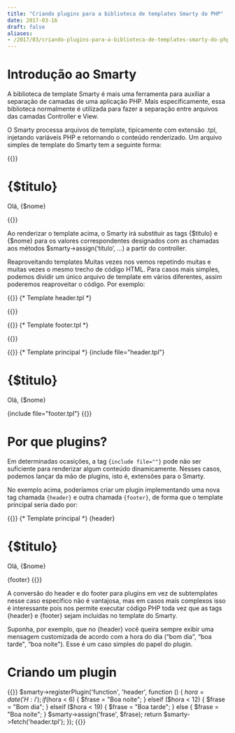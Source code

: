 ```yaml
---
title: "Criando plugins para a biblioteca de templates Smarty do PHP"
date: 2017-03-16
draft: false 
aliases:
- /2017/03/criando-plugins-para-a-biblioteca-de-templates-smarty-do-php/
---
```

# Introdução ao Smarty

A biblioteca de template Smarty é mais uma ferramenta para auxiliar a separação de camadas de uma aplicação PHP. Mais especificamente, essa biblioteca normalmente é utilizada para fazer a separação entre arquivos das camadas Controller e View.

O Smarty processa arquivos de template, tipicamente com extensão .tpl, injetando variáveis PHP e retornando o conteúdo renderizado. Um arquivo simples de template do Smarty tem a seguinte forma:

{{<highlight html>}}
<!DOCTYPE html>
<html>
<body>
<h1>{$titulo}</h1>
<p>Olá, {$nome}</p>
</body>
</html>
{{</highlight>}}

Ao renderizar o template acima, o Smarty irá substituir as tags {$titulo} e {$nome} para os valores correspondentes designados com as chamadas aos métodos $smarty->assign(‘titulo’, …) a partir do controller.

Reaproveitando templates
Muitas vezes nos vemos repetindo muitas e muitas vezes o mesmo trecho de código HTML. Para casos mais simples, podemos dividir um único arquivo de template em vários diferentes, assim poderemos reaproveitar o código. Por exemplo:

{{<highlight html>}}
{* Template header.tpl *}
<!DOCTYPE html>
<html>
<body>
{{</highlight>}}

{{<highlight html>}}
{* Template footer.tpl *}
</body>
</html>
{{</highlight>}}

{{<highlight html>}}
{* Template principal *}
{include file="header.tpl"}
<h1>{$titulo}</h1>
<p>Olá, {$nome}</p>
{include file="footer.tpl"}
{{</highlight>}}

# Por que plugins?
Em determinadas ocasições, a tag `{include file=""}` pode não ser suficiente para renderizar algum conteúdo dinamicamente. Nesses casos, podemos lançar da mão de plugins, isto é, extensões para o Smarty.

No exemplo acima, poderíamos criar um plugin implementando uma nova tag chamada `{header}` e outra chamada `{footer}`,
de forma que o template principal seria dado por:

{{<highlight html>}}
{* Template principal *}
{header}
<h1>{$titulo}</h1>
<p>Olá, {$nome}</p>
{footer}
{{</highlight>}}

A conversão do header e do footer para plugins em vez de subtemplates nesse caso específico não é vantajosa, mas em casos mais complexos isso é interessante pois nos permite executar código PHP toda vez que as tags {header} e {footer} sejam incluídas no template do Smarty.

Suponha, por exemplo, que no {header} você queira sempre exibir uma mensagem customizada de acordo com a hora do dia (“bom dia", “boa tarde", “boa noite"). Esse é um caso simples do papel do plugin.

# Criando um plugin


{{<highlight php>}}
$smarty->registerPlugin('function', 'header', function () {
    $hora = date('H:i');
    if ($hora < 6) {
        $frase = "Boa noite";
    } elseif ($hora < 12) {
        $frase = "Bom dia";
    } elseif ($hora < 19) {
        $frase = "Boa tarde";
    } else {
        $frase = "Boa noite";
    }
    $smarty->assign('frase', $frase);
    return $smarty->fetch('header.tpl');
});
{{</highlight>}}
